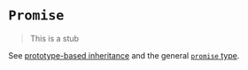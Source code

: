 # `Promise`

> This is a stub

See [prototype-based inheritance][concept-prototype-inheritance] and the general [`promise` type][type-promise].

[concept-prototype-inheritance]: ../info/prototype_inheritance.md
[type-promise]: https://github.com/exercism/v3/blob/main/reference/types/promise.md
